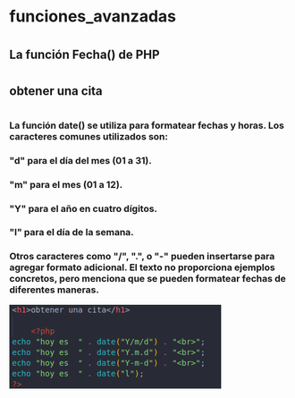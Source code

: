 # funciones_avanzadas
#
## La función Fecha() de PHP
#
## obtener una cita
#
### La función date() se utiliza para formatear fechas y horas. Los caracteres comunes utilizados son:

### "d" para el día del mes (01 a 31).
### "m" para el mes (01 a 12).
### "Y" para el año en cuatro dígitos.
### "l" para el día de la semana.
### Otros caracteres como "/", ".", o "-" pueden insertarse para agregar formato adicional. El texto no proporciona ejemplos concretos, pero menciona que se pueden formatear fechas de diferentes maneras.


![fecha y hora](img/1.png)

